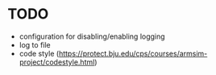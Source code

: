 # TODO

- configuration for disabling/enabling logging
- log to file
- code style (https://protect.bju.edu/cps/courses/armsim-project/codestyle.html)